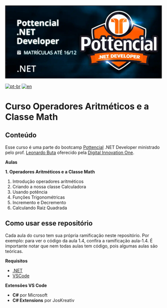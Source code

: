 ![](https://github.com/antoniomarcelino/curso-operadores-aritmeticos-e-classe-math/blob/master/capa-curso.png)

[![pt-br](https://img.shields.io/badge/lang-pt--br-green.svg)](https://github.com/antoniomarcelino/curso-operadores-aritmeticos-e-classe-math/blob/master/README.md) 
[![en](https://img.shields.io/badge/lang-en-red.svg)](https://github.com/antoniomarcelino/curso-operadores-aritmeticos-e-classe-math/blob/master/README.en.md)

# Curso Operadores Aritméticos e a Classe Math

## Conteúdo

Esse curso é uma parte do bootcamp [Pottencial](https://pottencial.com.br) .NET Developer ministrado pelo prof. [Leonardo Buta](https://www.linkedin.com/in/leonardo-buta/) oferecido pela [Digital Innovation One](https://www.dio.me).

**Aulas**

**1. Operadores Aritméticos e a Classe Math**
   1. Introdução operadores aritméticos
   2. Criando a nossa classe Calculadora
   3. Usando potência
   4. Funções Trigonométricas
   5. Incremento e Decremento
   6. Calculando Raiz Quadrada

## Como usar esse repositório
Cada aula do curso tem sua própria ramificação neste repositório. Por exemplo: para ver o código da aula 1.4, confira a ramificação aula-1.4. É importante notar que nem todas aulas tem código, pois algumas aulas são teóricas.

**Requisitos**
* [.NET](https://dotnet.microsoft.com/en-us/download)
* [VSCode](https://code.visualstudio.com/download)

**Extensões VS Code**
* **C#** por Microsoft
* **C# Extensions** por JosKreativ
